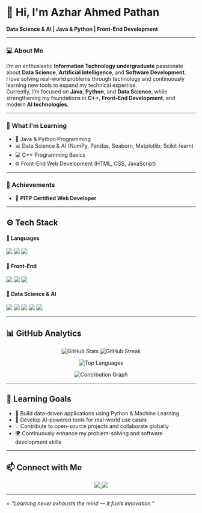 # 👋 Hi, I'm Azhar Ahmed Pathan  

**Data Science & AI | Java & Python | Front-End Development**  

---

### 💻 About Me  
I’m an enthusiastic **Information Technology undergraduate** passionate about **Data Science**, **Artificial Intelligence**, and **Software Development**.  
I love solving real-world problems through technology and continuously learning new tools to expand my technical expertise.  
Currently, I’m focused on **Java**, **Python**, and **Data Science**, while strengthening my foundations in **C++**, **Front-End Development**, and modern **AI technologies**.  

---

### 🧠 What I'm Learning  
- 🌱 Java & Python Programming  
- 📊 Data Science & AI (NumPy, Pandas, Seaborn, Matplotlib, Scikit-learn)  
- 💻 C++ Programming Basics  
- 🌐 Front-End Web Development (HTML, CSS, JavaScript)

---

### 🏅 Achievements  
- 🥇 **PITP Certified Web Developer**

---

## ⚙️ Tech Stack  

#### 🧩 Languages  
<p>
  <img src="https://img.shields.io/badge/Java-%23ED8B00.svg?style=for-the-badge&logo=openjdk&logoColor=white" />
  <img src="https://img.shields.io/badge/Python-3776AB.svg?style=for-the-badge&logo=python&logoColor=white" />
  <img src="https://img.shields.io/badge/C%2B%2B-00599C.svg?style=for-the-badge&logo=c%2B%2B&logoColor=white" />
</p>

#### 🎨 Front-End  
<p>
  <img src="https://img.shields.io/badge/HTML5-E34F26.svg?style=for-the-badge&logo=html5&logoColor=white" />
  <img src="https://img.shields.io/badge/CSS3-1572B6.svg?style=for-the-badge&logo=css3&logoColor=white" />
  <img src="https://img.shields.io/badge/JavaScript-F7DF1E.svg?style=for-the-badge&logo=javascript&logoColor=black" />
</p>

#### 🤖 Data Science & AI  
<p>
  <img src="https://img.shields.io/badge/NumPy-013243.svg?style=for-the-badge&logo=numpy&logoColor=white" />
  <img src="https://img.shields.io/badge/Pandas-150458.svg?style=for-the-badge&logo=pandas&logoColor=white" />
  <img src="https://img.shields.io/badge/Seaborn-0099CC.svg?style=for-the-badge&logoColor=white" />
  <img src="https://img.shields.io/badge/Matplotlib-11557C.svg?style=for-the-badge&logo=plotly&logoColor=white" />
  <img src="https://img.shields.io/badge/Scikit--learn-F7931E.svg?style=for-the-badge&logo=scikit-learn&logoColor=white" />
</p>

---

## 📊 GitHub Analytics  

<p align="center">
  <!-- Overall GitHub Stats -->
  <img src="https://github-readme-stats.vercel.app/api?username=azharahmedyzp&show_icons=true&count_private=true&theme=radical&hide_title=false&include_all_commits=true" alt="GitHub Stats" />

  <!-- GitHub Streak Stats -->
  <img src="https://github-readme-streak-stats.herokuapp.com/?user=azharahmedyzp&theme=radical" alt="GitHub Streak" />
</p>

<p align="center">
  <!-- Top Languages -->
  <img src="https://github-readme-stats.vercel.app/api/top-langs/?username=azharahmedyzp&layout=compact&theme=radical&langs_count=8" alt="Top Languages" />
</p>

<p align="center">
  <!-- GitHub Contribution Graph -->
  <img src="https://activity-graph.herokuapp.com/graph?username=azharahmedyzp&theme=react-dark&hide_border=true&area=true" alt="Contribution Graph" />
</p>

---

## 🎯 Learning Goals  
- 🚀 Build data-driven applications using Python & Machine Learning  
- 🧠 Develop AI-powered tools for real-world use cases  
- 💡 Contribute to open-source projects and collaborate globally  
- 🌍 Continuously enhance my problem-solving and software development skills  

---

## 📫 Connect with Me  
<p align="center">
  <a href="https://www.linkedin.com/in/azharahmedyzp/">
    <img src="https://img.shields.io/badge/LinkedIn-%230A66C2.svg?style=for-the-badge&logo=linkedin&logoColor=white" />
  </a>
  <a href="mailto:azharahmedyzp@gmail.com">
    <img src="https://img.shields.io/badge/Email-D14836.svg?style=for-the-badge&logo=gmail&logoColor=white" />
  </a>
</p>

---

⭐ *“Learning never exhausts the mind — it fuels innovation.”*
